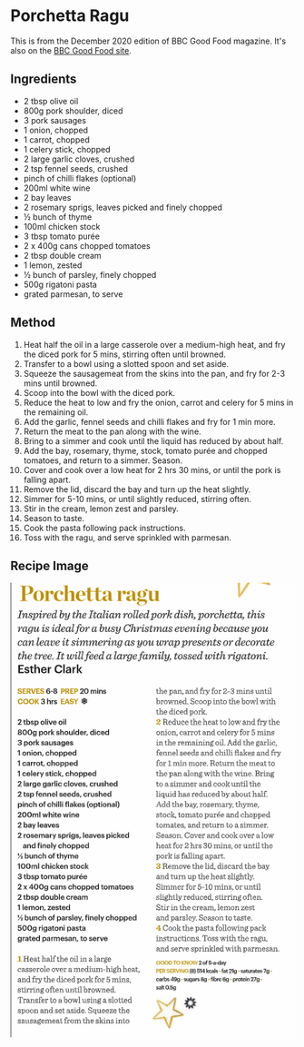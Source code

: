 
# Porchetta Ragu # 

This is from the December 2020 edition of BBC Good Food magazine. It's also on the [BBC Good Food site](https://www.bbcgoodfood.com/recipes/porchetta-ragu).

## Ingredients ## 

- 2 tbsp olive oil
- 800g pork shoulder, diced
- 3 pork sausages
- 1 onion, chopped
- 1 carrot, chopped
- 1 celery stick, chopped
- 2 large garlic cloves, crushed
- 2 tsp fennel seeds, crushed
- pinch of chilli flakes (optional)
- 200ml white wine
- 2 bay leaves
- 2 rosemary sprigs, leaves picked and finely chopped
- ½ bunch of thyme
- 100ml chicken stock
- 3 tbsp tomato purée
- 2 x 400g cans chopped tomatoes
- 2 tbsp double cream
- 1 lemon, zested
- ½ bunch of parsley, finely chopped
- 500g rigatoni pasta
- grated parmesan, to serve

## Method ## 

1. Heat half the oil in a large casserole over a medium-high heat, and fry the diced pork for 5 mins, stirring often until browned.
1. Transfer to a bowl using a slotted spoon and set aside.
1. Squeeze the sausagemeat from the skins into the pan, and fry for 2-3 mins until browned.
1. Scoop into the bowl with the diced pork.
1. Reduce the heat to low and fry the onion, carrot and celery for 5 mins in the remaining oil.
1. Add the garlic, fennel seeds and chilli flakes and fry for 1 min more.
1. Return the meat to the pan along with the wine.
1. Bring to a simmer and cook until the liquid has reduced by about half.
1. Add the bay, rosemary, thyme, stock, tomato purée and chopped tomatoes, and return to a simmer. Season.
1. Cover and cook over a low heat for 2 hrs 30 mins, or until the pork is falling apart.
1. Remove the lid, discard the bay and turn up the heat slightly.
1. Simmer for 5-10 mins, or until slightly reduced, stirring often.
1. Stir in the cream, lemon zest and parsley.
1. Season to taste.
1. Cook the pasta following pack instructions.
1. Toss with the ragu, and serve sprinkled with parmesan.

## Recipe Image

![Porchetta Ragu](/public/images/Porchetta-Ragu.png)  

